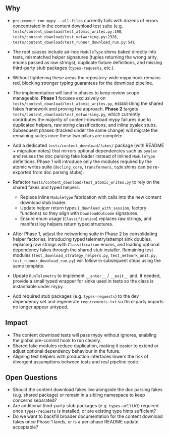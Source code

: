 ## Why
- `pre-commit run mypy --all-files` currently fails with dozens of errors concentrated in the content download test suite (e.g. `tests/content_download/test_atomic_writes.py:198`, `tests/content_download/test_networking.py:2326`, `tests/content_download/test_runner_download_run.py:54`).
- The root causes include ad-hoc `ModuleType` shims baked directly into tests, mismatched helper signatures (tuples returning the wrong arity, enums passed as raw strings), duplicate fixture definitions, and missing third-party stub packages (`types-requests`, etc.).
- Without tightening these areas the repository-wide mypy hook remains red, blocking stronger typing guarantees for the download pipeline.

- The implementation will land in phases to keep review scope manageable. **Phase 1** focuses exclusively on `tests/content_download/test_atomic_writes.py`, establishing the shared fakes framework and proving the approach. **Phase 2** targets `tests/content_download/test_networking.py`, which currently contributes the majority of content-download mypy failures due to duplicated helpers, raw string classifications, and inline pyalex stubs. Subsequent phases (tracked under the same change) will migrate the remaining suites once these two pillars are complete.
- Add a dedicated `tests/content_download/fakes/` package (with README + migration notes) that mirrors optional dependencies such as `pyalex` and reuses the doc parsing fake loader instead of inlined `ModuleType` definitions. Phase 1 will introduce only the modules required by the atomic writes suite (`docling_core`, `transformers`, `tqdm` shims can be re-exported from doc parsing stubs).
- Refactor `tests/content_download/test_atomic_writes.py` to rely on the shared fakes and typed helpers:
  * Replace inline `ModuleType` fabrication with calls into the new content download stub loader.
  * Update helper return types (`_download_with_session`, factory functions) so they align with `DownloadOutcome` signatures.
  * Ensure enum usage (`Classification`) replaces raw strings, and manifest log helpers return typed structures.
- After Phase 1, adjust the networking suite in Phase 2 by consolidating helper factories, introducing typed telemetry/attempt sink doubles, replacing raw strings with `Classification` enums, and loading optional dependency fakes through the shared stub installer. Remaining test modules (`test_download_strategy_helpers.py`, `test_network_unit.py`, `test_runner_download_run.py`) will follow in subsequent steps using the same template.
- Update `RunTelemetry` to implement `__enter__` / `__exit__` and, if needed, provide a small typed wrapper for sinks used in tests so the class is instantiable under mypy.
- Add required stub packages (e.g. `types-requests`) to the dev dependency set and regenerate `requirements.txt` so third-party imports no longer appear untyped.

## Impact
- The content download tests will pass mypy without ignores, enabling the global pre-commit hook to run cleanly.
- Shared fake modules reduce duplication, making it easier to extend or adjust optional dependency behaviour in the future.
- Aligning test helpers with production interfaces lowers the risk of divergent assumptions between tests and real pipeline code.

## Open Questions
- Should the content download fakes live alongside the doc parsing fakes (e.g. shared package) or remain in a sibling namespace to keep concerns separated?
- Are additional third-party stub packages (e.g. `types-urllib3`) required once `types-requests` is installed, or are existing type hints sufficient?
- Do we want to backfill broader documentation for the content download fakes once Phase 1 lands, or is a per-phase README update acceptable?
